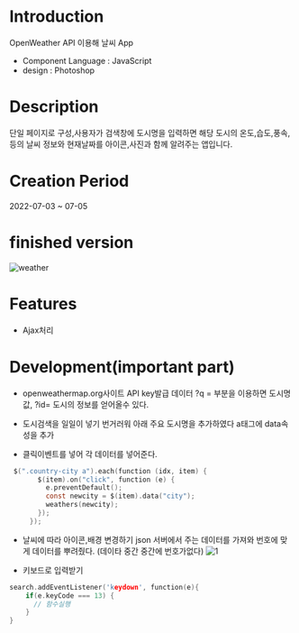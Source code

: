 # Introduction
OpenWeather API 이용해 날씨 App
* Component Language : JavaScript
* design : Photoshop

# Description
단일 페이지로 구성,사용자가 검색창에 도시명을 입력하면 해당 도시의 온도,습도,풍속,등의 날씨 정보와 현재날짜를 아이콘,사진과 함께 알려주는 앱입니다.

# Creation Period
2022-07-03 ~ 07-05

# finished version
![weather](https://user-images.githubusercontent.com/102776957/190940083-c3f2959d-d37b-48a4-b41c-e0294953b78f.jpg)

# Features
* Ajax처리

# Development(important part)
* openweathermap.org사이트 API key발급 데이터 ?q = 부분을 이용하면 도시명 값, ?id= 도시의 정보를 얻어올수 있다.
* 도시검색을 일일이 넣기 번거러워 아래 주요 도시명을 추가하였다 a태그에 data속성을 추가

* 클릭이벤트를 넣어 각 데이터를 넣어준다.

 ```C
  $(".country-city a").each(function (idx, item) {
        $(item).on("click", function (e) {
          e.preventDefault();
          const newcity = $(item).data("city");
          weathers(newcity);
        });
      });
```

* 날씨에 따라 아이콘,배경 변경하기 json 서버에서 주는 데이터를 가져와 번호에 맞게 데이터를 뿌려줬다. (데이타 중간 중간에 번호가없다)
![1](https://user-images.githubusercontent.com/102776957/190941613-ca28bded-d4a4-4420-8e9c-f9514aaaefc5.JPG)

* 키보드로 입력받기

```C
search.addEventListener('keydown', function(e){
    if(e.keyCode === 13) {
      // 함수실행
    }
}
```
